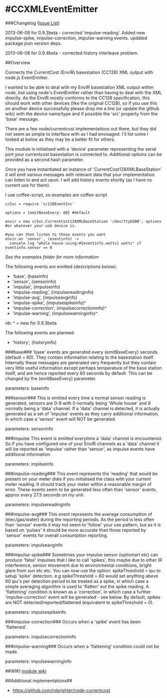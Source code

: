 #CCXMLEventEmitter
=================

###Changelog ([Issue List](https://github.com/TheDistractor/CCXMLEventEmitter/issues))

2013-06-08 for 0.9.3beta - corrected 'impulse-reading'. Added new impulse-spike, impulse-correction, impulse-warning events. updated package.json version deps.

2013-06-08 for 0.9.4beta  - corrected history interleave problem. 

##Overview

Connects the CurrentCost (EnvIR) basestation (CC128) XML output with node.js EventEmitter.

I wanted to be able to deal with my EnvIR basestation XML output within node, but 
using node's EventEmitter rather than having to deal with the XML directly. As the EnvIR mostly conforms 
to the CC128 specification, this should work with other devices (like the original CC128), so if you use this on 
another device successfully please drop me a line (or update the github wiki) with the device name/type and if 
possible the 'src' property from the 'base' message.

There are a few node/currentcost implementations out there, but they did not seem as simple
to interface with as I had envisaged. I'll list some I looked at below as they may be a better fit for others.

This module is initialised with a 'device' parameter representing the serial port 
your currentcost basestation is connected to. Additional options can be provided as a second hash parameter.

Once you have instantiated an instance of 'CurrentCost128XMLBaseStation' it will emit various messages with relevant 
data that your implementation can listen to and act upon. I will add history events shortly (as I have no current use for them).

I use coffee-script, so examples are coffee-script

    ccSvc = require 'cc128EventSvc'

    options = {emitBaseEvery: 60} #default

    envir = new ccSvc.CurrentCost128XMLBaseStation '/dev/ttyUSB0', options  #or whatever your usb device is.

    #you can then listen to those events you want
    envir.on 'sensor', (eventinfo) ->
      console.log "whole house using:#{eventinfo.watts} watts" if eventinfo.sensor == 0   


*See the examples folder for more information*

The following events are emitted (descriptions below):
* 'base', (baseinfo)
* 'sensor', (sensorinfo)
* 'impulse', (impulseinfo)
* 'impulse-reading', (impulsereadinginfo)
* 'impulse-avg', (impulseavginfo)
* 'impulse-spike', (impulsespikeinfo)^
* 'impulse-correction', (impulsecorrectioninfo)^
* 'impulse-warning', (impulsewarninginfo)^ 

nb: ^ = new for 0.9.3beta


The following events are planned:
* 'history', (historyinfo)



###base###
'base' events are generated every {emitBaseEvery} seconds (default = 60). They contain information relating
to the basestation itself. Internally these messages are generated very frequently but they contain very little useful 
information except perhaps temperature of the base station itself, and are hence reported every 60 seconds by 
default. This can be changed by the {emitBaseEvery} parameter.

parameters: baseinfo


###sensor###
This is emitted every time a normal sensor reading is generated, sensors are 0-9 with 0 normally being 'Whole house' 
and 9 normally being a 'data' channel. If a 'data' channel is detected, it is actually generated as a set of
'impulse' events as they carry additional information, in which case a 'sensor' event will NOT be generated. 

parameters: sensorinfo
              

###impulse
This event is emitted everytime a 'data' channel is encountered. So if you have configured one of your EnvIR 
channels as a 'data' channel it will be reported as 'impulse' rather than 'sensor', as impulse events have 
additional information.

parameters: impilseinfo

###impulse-reading###
This event represents the 'reading' that would be present on your meter dials if you initialised the class with your 
current meter reading. It should track your meter within a reasonable margin of error. These events seem to be 
generated less often than 'sensor' events, approx every 27.5 seconds on my unit.

parameters: impulsereadinginfo

###impulse-avg###
This event represents the average consumption of (elec/gas/water) during the reporting periods. As the period is 
less often than 'sensor' events it may not seem to 'follow' your use pattern, but as it is based on 'pulses' it should 
be more accurate than those reported by 'sensor' events for overall consumption reporting.

parameters: impulseavginfo

###impulse-spike###
Sometimes your impulse sensor (optismart etc) can produce 'false' impulses that I like to call 'spikes', this maybe due to
other IR interference, sensor movement due to environmental conditions, bright glare from sun etc etc.
You can now use the option: spikeThreshold = ipu to setup 'spike' detection.
e.g spikeThreshold = 60 would set anything above 60 ipu's per detection period to be treated as a spike, in which case a simple
averaging algorithm is used to 'flatten' out the spike reading. A 'flattening' condition is known as a 'correction', in which case
a further 'impulse-correction' event will be generated - see below.
By default, spikes are NOT detected/reported/flattened (equivalent to spikeThreshold = 0).


parameters: impulsespikeinfo

###impulse-correction###
Occurs when a 'spike' event has been 'flattened'.

parameters: impulsecorrectioninfo

###impulse-warning###
Occurs when a 'flattening' condition could not be made.

parameters: impulsewarninginfo


##WIKI
[module wiki](https://github.com/TheDistractor/CCXMLEventEmitter/wiki)


##Additional implementations##
* https://github.com/robrighter/node-currentcost
